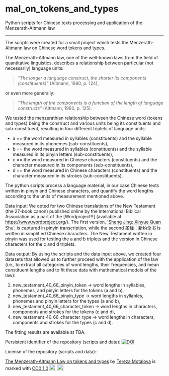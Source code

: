 # mal_on_tokens_and_types

Python scripts for Chinese texts processing and application of the Menzerath-Altmann law
________________________________________________________________________________________

The scripts were created for a small project which tests the Menzerath-Altmann law on Chinese word tokens and types.

The Menzerath-Altmann law, one of the well-known laws from the field of quantitative linguistics, describes a relationship between particular (not necessarily) language units:

> *"The longer a language construct, the shorter its components (constituents)"* (Altmann, 1980, p. 124),

or even more generally:

> *"The length of the components is a function of the length of language constructs"* (Altmann, 1980, p. 125).

We tested the menzerathian relationship between the Chinese word (tokens and types) being the construct and various units being its constituents and sub-constituent, resulting in four different triplets of language units:

+ a == the word measured in syllables (constituents) and the syllable measured in its phonemes (sub-constituents),
+ b == the word measured in syllables (constituents) and the syllable measured in its pinyin letters (sub-constituents),
+ c == the word measured in Chinese characters (constituents) and the character measured in its components (sub-constituents),
+ d == the word measured in Chinese characters (constituents) and the character measured in its strokes (sub-constituents).

The python scripts process a language material, in our case Chinese texts written in pinyin and Chinese characters, and quantify the word lengths according to the units of measurement mentioned above.

Data input:
We opted for two Chinese translations of the New Testament (the 27-book canon) published online by the International Biblical Association as a part of the [Wordproject®] (available at https://www.wordproject.org/). The first version, ['Sheng Jing: Xinyue Quan Shu'](https://www.wordproject.org/bibles/pn/index.htm), is captured in pinyin transcription, while the second [圣经：新约全书](https://www.wordproject.org/bibles/gb_cat/index.htm) is written in simplified Chinese characters. The New Testament written in pinyin was used for testing the a and b triplets and the version in Chinese characters for the c and d triplets.

Data output:
By using the scripts and the data input above, we created four datasets that allowed us to further proceed with the application of the law (i.e., to extract all categories of word lengths, their frequencies, and mean constituent lengths and to fit these data with mathematical models of the law):

1. new_testament_40_66_pinyin_token -> word lengths in syllables, phonemes, and pinyin letters for the tokens (a and b),
2. new_testament_40_66_pinyin_type -> word lengths in syllables, phonemes and pinyin letters for the types (a and b),
3. new_testament_40_66_character_token -> word lengths in characters, components and strokes for the tokens (c and d),
4. new_testament_40_66_character_type -> word lengths in characters, components and strokes for the types (c and d).

The fitting results are available at TBA.

Persistent identifier of the repository (scripts and data):
<a href="https://zenodo.org/badge/latestdoi/493632778"><img src="https://zenodo.org/badge/493632778.svg" alt="DOI"></a>

License of the repository (scripts and data)::
<p xmlns:cc="http://creativecommons.org/ns#" xmlns:dct="http://purl.org/dc/terms/"><a property="dct:title" rel="cc:attributionURL" href="http://10.5281/zenodo.8003699">The Menzerath-Altmann Law on tokens and types</a> by <a rel="cc:attributionURL dct:creator" property="cc:attributionName" href="https://github.com/TerezaMotalova">Tereza Motalova</a> is marked with <a href="http://creativecommons.org/publicdomain/zero/1.0?ref=chooser-v1" target="_blank" rel="license noopener noreferrer" style="display:inline-block;">CC0 1.0<img style="height:22px!important;margin-left:3px;vertical-align:text-bottom;" src="https://mirrors.creativecommons.org/presskit/icons/cc.svg?ref=chooser-v1"><img style="height:22px!important;margin-left:3px;vertical-align:text-bottom;" src="https://mirrors.creativecommons.org/presskit/icons/zero.svg?ref=chooser-v1"></a></p>
